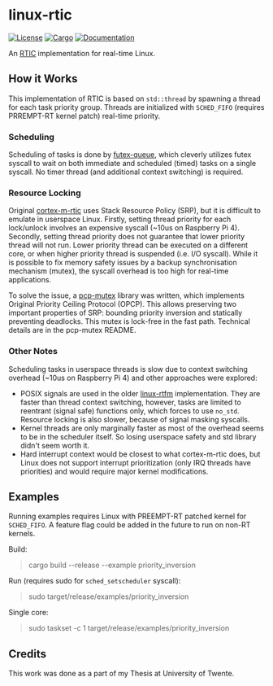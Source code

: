 # linux-rtic

[![License](https://img.shields.io/badge/license-MIT%2FApache--2.0-blue.svg)](https://github.com/chemicstry/linux-rtic)
[![Cargo](https://img.shields.io/crates/v/linux-rtic.svg)](https://crates.io/crates/linux-rtic)
[![Documentation](https://docs.rs/linux-rtic/badge.svg)](https://docs.rs/linux-rtic)

An [RTIC](https://rtic.rs/) implementation for real-time Linux.

## How it Works

This implementation of RTIC is based on `std::thread` by spawning a thread for each task priority group. Threads are initialized with `SCHED_FIFO` (requires PRREMPT-RT kernel patch) real-time priority.

### Scheduling

Scheduling of tasks is done by [futex-queue](https://crates.io/crates/futex-queue), which cleverly utilizes futex syscall to wait on both immediate and scheduled (timed) tasks on a single syscall. No timer thread (and additional context switching) is required.

### Resource Locking

Original [cortex-m-rtic](https://github.com/rtic-rs/cortex-m-rtic) uses Stack Resource Policy (SRP), but it is difficult to emulate in userspace Linux. Firstly, setting thread priority for each lock/unlock involves an expensive syscall (~10us on Raspberry Pi 4). Secondly, setting thread priority does not guarantee that lower priority thread will not run. Lower priority thread can be executed on a different core, or when higher priority thread is suspended (i.e. I/O syscall). While it is possible to fix memory safety issues by a backup synchronisation mechanism (mutex), the syscall overhead is too high for real-time applications.

To solve the issue, a [pcp-mutex](https://crates.io/crates/pcp-mutex) library was written, which implements Original Priority Ceiling Protocol (OPCP). This allows preserving two important properties of SRP: bounding priority inversion and statically preventing deadlocks. This mutex is lock-free in the fast path. Technical details are in the pcp-mutex README.

### Other Notes

Scheduling tasks in userspace threads is slow due to context switching overhead (~10us on Raspberry Pi 4) and other approaches were explored:
- POSIX signals are used in the older [linux-rtfm](https://github.com/japaric/linux-rtfm) implementation. They are faster than thread context switching, however, tasks are limited to reentrant (signal safe) functions only, which forces to use `no_std`. Resource locking is also slower, because of signal masking syscalls.
- Kernel threads are only marginally faster as most of the overhead seems to be in the scheduler itself. So losing userspace safety and std library didn't seem worth it.
- Hard interrupt context would be closest to what cortex-m-rtic does, but Linux does not support interrupt prioritization (only IRQ threads have priorities) and would require major kernel modifications.

## Examples

Running examples requires Linux with PREEMPT-RT patched kernel for `SCHED_FIFO`. A feature flag could be added in the future to run on non-RT kernels.

Build:
> cargo build --release --example priority_inversion

Run (requires sudo for `sched_setscheduler` syscall):
> sudo target/release/examples/priority_inversion

Single core:
> sudo taskset -c 1 target/release/examples/priority_inversion

## Credits

This work was done as a part of my Thesis at University of Twente.
